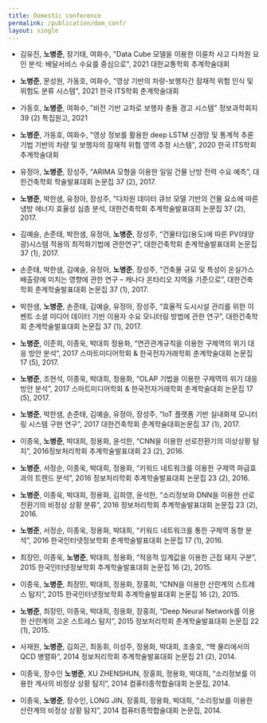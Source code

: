 ```yaml
---
title: Domestic conference
permalink: /publication/dom_conf/
layout: single
---
```


- 김유진, **노병준**, 장기태, 여화수, "Data Cube 모델을 이용한 이륜차 사고 다차원 요인 분석: 배달서비스 수요를 중심으로", 2021 대한교통학회 추계학술대회

- **노병준**, 문성원, 가동호, 여화수, "영상 기반의 차량-보행자간 잠재적 위험 인식 및 위험도 분류 시스템", 2021 한국 ITS학회 춘계학술대회

- 가동호, **노병준**, 여화수, "비전 기반 교차로 보행자 충돌 경고 시스템" 정보과학회지 39 (2) 특집원고, 2021

- **노병준**, 가동호, 여화수, "영상 정보를 활용한 deep LSTM 신경망 및 통계적 추론 기법 기반의 차량 및 보행자의 잠재적 위험 영역 추정 시스템", 2020 한국 ITS학회 추계학술대회

- 유정아, **노병준**, 장성주, “ARIMA 모형을 이용한 일일 건물 난방 전력 수요 예측”, 대한건축학회 학술발표대회 논문집 37 (2), 2017.

- **노병준**, 박한샘, 유정아, 장성주, “다차원 데이터 큐브 모델 기반의 건물 요소에 따른 냉방 에너지 효율성 심층 분석, 대한건축학회 추계학술발표대회 논문집 37 (2), 2017.

- 김예슬, 손준태, 박한샘, 유정아, **노병준**, 장성주, “건물타입(용도)에 따른 PV(태양광)시스템 적용의 최적화기법에 관한연구”, 대한건축학회 춘계학술발표대회 논문집 37 (1), 2017.

- 손준태, 박한샘, 김예슬, 유정아, **노병준**, 장성주, “건축물 규모 및 특성이 온실가스 배출량에 미치는 영향에 관한 연구 – 캐나다 온타리오 지역을 기준으로”, 대한건축학회 춘계학술발표대회 논문집 37 (1), 2017.

- 박한샘, **노병준**, 손준태, 김예슬, 유정아, 장성주, “효율적 도시시설 관리를 위한 이벤트 소셜 미디어 데이터 기반 이용자 수요 모니터링 방법에 관한 연구”, 대한건축학회 춘계학술발표대회 논문집 37 (1), 2017.

- **노병준**, 이준희, 이종욱, 박대희 정용화, “연관관계규칙을 이용한 구제역의 위기 대응 방안 분석”, 2017 스마트미디어학회 & 한국전자거래학회 춘계학술대회 논문집 17 (5), 2017.

- **노병준**, 조현석, 이종욱, 박대희, 정용화, “OLAP 기법을 이용한 구제역의 위기 대응 방안 분석”, 2017 스마트미디어학회 & 한국전자거래학회 춘계학술대회 논문집 17 (5), 2017.

- **노병준**, 박한샘, 손준태, 김예슬, 유정아, 장성주, “IoT 플랫폼 기반 실내화재 모니터링 시스템 구현 연구”, 2017 대한건축학회 춘계학술대회논문집 37 (1), 2017.

- 이종욱, **노병준**, 박대희, 정용화, 윤석한, “CNN을 이용한 선로전환기의 이상상황 탐지”, 2016정보처리학회 추계학술발표대회 23 (2), 2016.

- **노병준**, 서정순, 이종욱, 박대희, 정용화, “키워드 네트워크를 이용한 구제역 파급효과의 트렌드 분석”, 2016 정보처리학회 추계학술발표대회 논문집 23 (2), 2016.

- **노병준**, 이종욱, 박대희, 정용화, 김희영, 윤석한, “소리정보와 DNN을 이용한 선로전환기의 비정상 상황 분류”, 2016 정보처리학회 추계학술발표대회 논문집 23 (2), 2016.

- **노병준**, 서정순, 이종욱, 정용화, 박대희, “키워드 네트워크를 통한 구제역 동향 분석”, 2016 한국인터넷정보학회 춘계학술발표대회 논문집 17 (1), 2016.

- 최장민, 이종욱, **노병준**, 박대희, 정용화, “적응적 임계값을 이용한 근접 돼지 구분”, 2015 한국인터넷정보학회 추계학술발표대회 논문집 16 (2), 2015.

- 이종욱, **노병준**, 최장민, 박대희, 정용화, 장홍희, “CNN을 이용한 산란계의 스트레스 탐지”, 2015 한국인터넷정보학회 추계학술발표대회 논문집 16 (2), 2015.

- **노병준**, 최장민, 이종욱, 박대희, 정용화, 장홍희, “Deep Neural Network를 이용한 산란계의 고온 스트레스 탐지”, 2015 정보처리학회 춘계학술발표대회 논문집 22 (1), 2015.

- 사재원, **노병준**, 김희곤, 최동휘, 이성주, 정용화, 박대희, 조충호, “핵 물리에서의 QCD 병렬화”, 2014 정보처리학회 추계학술발표대회 논문집 21 (2), 2014.

- 이종욱, 장수인 **노병준**, XU ZHENSHUN, 장홍희, 정용화, 박대희, “소리정보를 이용한 계사의 비정상 상황 탐지”, 2014 컴퓨터종학합술대회 논문집, 2014.

- 이종욱, **노병준**, 장수인, LONG JIN, 장홍희, 정용화, 박대희, “소리정보를 이용한 산란계의 비정상 상황 탐지”, 2014 컴퓨터종학합술대회 논문집, 2014.
